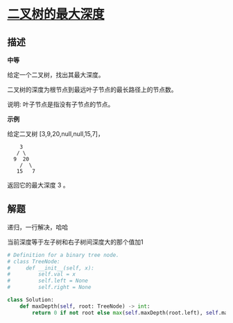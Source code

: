 # [二叉树的最大深度](https://leetcode-cn.com/problems/maximum-depth-of-binary-tree/)

## 描述  
**中等**  

给定一个二叉树，找出其最大深度。

二叉树的深度为根节点到最远叶子节点的最长路径上的节点数。

说明: 叶子节点是指没有子节点的节点。

**示例**

给定二叉树 [3,9,20,null,null,15,7]，

        3
       / \
      9  20
        /  \
       15   7
返回它的最大深度 3 。


## 解题  
递归，一行解决，哈哈  

当前深度等于左子树和右子树间深度大的那个值加1

```python
# Definition for a binary tree node.
# class TreeNode:
#     def __init__(self, x):
#         self.val = x
#         self.left = None
#         self.right = None

class Solution:
    def maxDepth(self, root: TreeNode) -> int:
        return 0 if not root else max(self.maxDepth(root.left), self.maxDepth(root.right))+1
    
```

